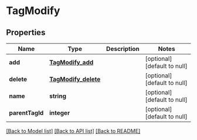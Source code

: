 # TagModify

## Properties
Name | Type | Description | Notes
------------ | ------------- | ------------- | -------------
**add** | [**TagModify_add**](TagModify_add.md) |  | [optional] [default to null]
**delete** | [**TagModify_delete**](TagModify_delete.md) |  | [optional] [default to null]
**name** | **string** |  | [optional] [default to null]
**parentTagId** | **integer** |  | [optional] [default to null]

[[Back to Model list]](../README.md#documentation-for-models) [[Back to API list]](../README.md#documentation-for-api-endpoints) [[Back to README]](../README.md)


